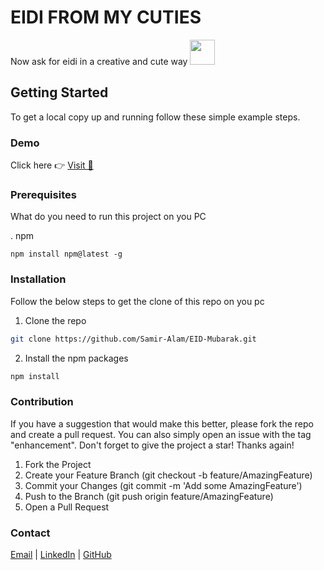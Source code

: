 # EIDI FROM MY CUTIES

Now ask for eidi in a creative and cute way
<img src="https://media.tenor.com/MTQr74ANvmAAAAAi/tkthao219-peach.gif" width="40" height="40" />

## Getting Started

To get a local copy up and running follow these simple example steps.

### Demo

Click here 👉 [Visit 🚀](https://eidi-from-cuties.vercel.app/)

### Prerequisites

What do you need to run this project on you PC

. npm

```shell
npm install npm@latest -g
```

### Installation

Follow the below steps to get the clone of this repo on you pc

1. Clone the repo

```bash
git clone https://github.com/Samir-Alam/EID-Mubarak.git
```

2. Install the npm packages

```bash
npm install
```

### Contribution

If you have a suggestion that would make this better, please fork the repo and create a pull request. You can also simply open an issue with the tag "enhancement". Don't forget to give the project a star! Thanks again!

1. Fork the Project
2. Create your Feature Branch (git checkout -b feature/AmazingFeature)
3. Commit your Changes (git commit -m 'Add some AmazingFeature')
4. Push to the Branch (git push origin feature/AmazingFeature)
5. Open a Pull Request

### Contact

[Email](aec.cse.samir@gmail.com) |
[LinkedIn](https://www.linkedin.com/in/samir-webdeveloper/) |
[GitHub](https://github.com/Samir-Alam)
